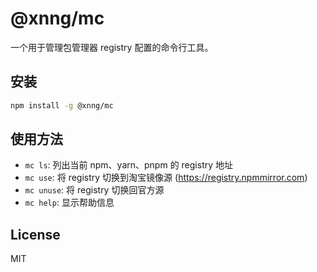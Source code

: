 # @xnng/mc

一个用于管理包管理器 registry 配置的命令行工具。

## 安装

```bash
npm install -g @xnng/mc
```

## 使用方法

- `mc ls`: 列出当前 npm、yarn、pnpm 的 registry 地址
- `mc use`: 将 registry 切换到淘宝镜像源 (https://registry.npmmirror.com)
- `mc unuse`: 将 registry 切换回官方源
- `mc help`: 显示帮助信息

## License

MIT
